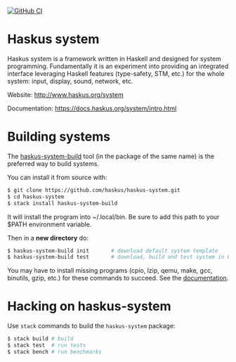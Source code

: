 [![GitHub CI](https://github.com/haskus/haskus-system/workflows/CI/badge.svg)](https://github.com/haskus/haskus-system/actions)

# Haskus system

Haskus system is a framework written in Haskell and designed for system
programming. Fundamentally it is an experiment into providing an integrated
interface leveraging Haskell features (type-safety, STM, etc.) for the whole
system: input, display, sound, network, etc.

Website: http://www.haskus.org/system

Documentation: https://docs.haskus.org/system/intro.html

# Building systems

The [haskus-system-build](https://github.com/haskus/haskus-system-build.git)
tool (in the package of the same name) is the preferred way to build systems.

You can install it from source with:

```bash
$ git clone https://github.com/haskus/haskus-system.git
$ cd haskus-system
$ stack install haskus-system-build
```

It will install the program into ~/.local/bin. Be sure to add this path to your
$PATH environment variable.

Then in a **new directory** do:
```bash
$ haskus-system-build init       # download default system template
$ haskus-system-build test       # download, build and test system in QEMU
```

You may have to install missing programs (cpio, lzip, qemu, make, gcc, binutils,
gzip, etc.) for these commands to succeed. See the
[documentation](https://docs.haskus.org/system/building/automatic_building.html#building-and-testing).


# Hacking on haskus-system

Use ``stack`` commands to build the ``haskus-system`` package:

```bash
$ stack build # build
$ stack test  # run tests
$ stack bench # run benchmarks
```
